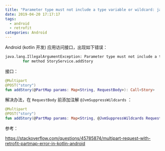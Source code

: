 ```yaml
---
title: "Parameter type must not include a type variable or wildcard: java.util.Map<java.lang.String, ? extends okhttp3.RequestBody>"
date: 2019-04-20 17:17:17
tags:
  - android
  - retrofit
categories: Android
---
```

Android (kotlin 开发) 应用访问接口，出现如下错误： 

```bash
java.lang.IllegalArgumentException: Parameter type must not include a type variable or wildcard: java.util.Map<java.lang.String, ? extends okhttp3.RequestBody> (parameter #1)
        for method StoryService.addStory
```

接口：

```kotlin
@Multipart
@POST("story")
fun addStory(@PartMap params: Map<String, RequestBody>): Call<Story>
```

解决办法，在 `RequestBody` 前添加注解 `@JvmSuppressWildcards` ：

```kotlin
@Multipart
@POST("story")
fun addStory(@PartMap params: Map<String, @JvmSuppressWildcards RequestBody>): Call<Story>
```



参考：

<https://stackoverflow.com/questions/45785874/multipart-request-with-retrofit-partmap-error-in-kotlin-android>
